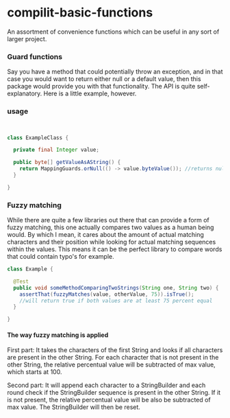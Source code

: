 # compilit-basic-functions

An assortment of convenience functions which can be useful in any sort of larger project.

### Guard functions

Say you have a method that could potentially throw an exception, and in that case you would want to
return either null or a default value, then this package would provide you with that functionality.
The API is quite self-explanatory. Here is a little example, however.

### usage

```java


class ExampleClass {

  private final Integer value;

  public byte[] getValueAsAString() {
    return MappingGuards.orNull(() -> value.byteValue()); //returns null when the value is null
  }

}
```

### Fuzzy matching

While there are quite a few libraries out there that can provide a form of fuzzy matching, this one
actually compares two values as a human being would. By which I mean, it cares about the amount of
actual matching characters and their position while looking for actual matching sequences
within the values. This means it can be the perfect library to compare words that could contain
typo's for example.

```java
class Example {

  @Test
  public void someMethodComparingTwoStrings(String one, String two) {
    assertThat(fuzzyMatches(value, otherValue, 75)).isTrue();
    //will return true if both values are at least 75 percent equal
  }

}
```

#### The way fuzzy matching is applied

First part:
It takes the characters of the first String and looks if all characters are present in the other
String. For each character that is not present in the other String, the relative percentual value
will be subtracted of max value, which starts at 100.

Second part:
It will append each character to a StringBuilder and each round check if the StringBuilder sequence
is present in the other String. If it is not present, the relative percentual value
will be also be subtracted of max value. The StringBuilder will then be reset.
